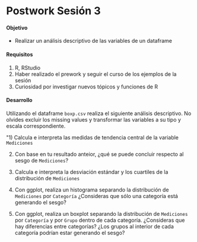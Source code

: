 # Postwork Sesión 3

#### Objetivo

- Realizar un análisis descriptivo de las variables de un dataframe

#### Requisitos

1. R, RStudio
2. Haber realizado el prework y seguir el curso de los ejemplos de la sesión
3. Curiosidad por investigar nuevos tópicos y funciones de R

#### Desarrollo

Utilizando el dataframe `boxp.csv` realiza el siguiente análisis descriptivo. No olvides excluir los missing values y transformar las variables a su
tipo y escala correspondiente.

"1) Calcula e interpreta las medidas de tendencia central de la variable `Mediciones`

2) Con base en tu resultado anteior, ¿qué se puede concluir respecto al sesgo de `Mediciones`?

3) Calcula e interpreta la desviación estándar y los cuartiles de la distribución de `Mediciones`

4) Con ggplot, realiza un histograma separando la distribución de `Mediciones` por `Categoría`
¿Consideras que sólo una categoría está generando el sesgo?

5) Con ggplot, realiza un boxplot separando la distribución de `Mediciones` por `Categoría` 
y por `Grupo` dentro de cada categoría. ¿Consideras que hay diferencias entre categorías? ¿Los grupos al interior de cada categoría 
podrían estar generando el sesgo?
